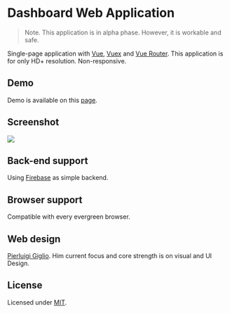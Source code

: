 # Dashboard Web Application
>Note. This application is in alpha phase. However, it is workable and safe.

Single-page application with [Vue](https://vuejs.org/), [Vuex](https://vuex.vuejs.org/) and [Vue Router](https://router.vuejs.org/). This application is for only HD+ resolution. Non-responsive.

## Demo
Demo is available on this [page](https://heysafronov.github.io/gex-dashboard/dist/#/).

## Screenshot
<img src="https://raw.githubusercontent.com/heysafronov/gex-dashboard/master/src/assets/img/gex-dashboard.png?token=Af7pB0zXXUDhIhyWdQXyKlj84lOnAhTDks5blTl3wA%3D%3D">

## Back-end support
Using [Firebase](https://firebase.google.com/) as simple backend.

## Browser support
Compatible with every evergreen browser.

## Web design
[Pierluigi Giglio](https://www.pierluigigiglio.com/). Him current focus and 
core strength is on visual and UI Design.

## License
Licensed under [MIT](https://github.com/heysafronov/gex-dashboard/blob/master/LICENSE).
